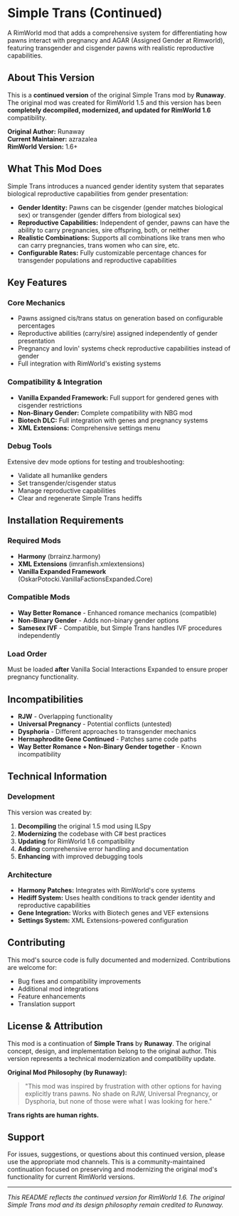 # Simple Trans (Continued)

A RimWorld mod that adds a comprehensive system for differentiating how pawns interact with pregnancy and AGAR (Assigned Gender at Rimworld), featuring transgender and cisgender pawns with realistic reproductive capabilities.

## About This Version

This is a **continued version** of the original Simple Trans mod by **Runaway**. The original mod was created for RimWorld 1.5 and this version has been **completely decompiled, modernized, and updated for RimWorld 1.6** compatibility.

**Original Author:** Runaway  
**Current Maintainer:** azrazalea  
**RimWorld Version:** 1.6+  

## What This Mod Does

Simple Trans introduces a nuanced gender identity system that separates biological reproductive capabilities from gender presentation:

- **Gender Identity:** Pawns can be cisgender (gender matches biological sex) or transgender (gender differs from biological sex)
- **Reproductive Capabilities:** Independent of gender, pawns can have the ability to carry pregnancies, sire offspring, both, or neither
- **Realistic Combinations:** Supports all combinations like trans men who can carry pregnancies, trans women who can sire, etc.
- **Configurable Rates:** Fully customizable percentage chances for transgender populations and reproductive capabilities

## Key Features

### Core Mechanics
- Pawns assigned cis/trans status on generation based on configurable percentages
- Reproductive abilities (carry/sire) assigned independently of gender presentation
- Pregnancy and lovin' systems check reproductive capabilities instead of gender
- Full integration with RimWorld's existing systems

### Compatibility & Integration
- **Vanilla Expanded Framework:** Full support for gendered genes with cisgender restrictions
- **Non-Binary Gender:** Complete compatibility with NBG mod
- **Biotech DLC:** Full integration with genes and pregnancy systems
- **XML Extensions:** Comprehensive settings menu

### Debug Tools
Extensive dev mode options for testing and troubleshooting:
- Validate all humanlike genders
- Set transgender/cisgender status
- Manage reproductive capabilities
- Clear and regenerate Simple Trans hediffs

## Installation Requirements

### Required Mods
- **Harmony** (brrainz.harmony)
- **XML Extensions** (imranfish.xmlextensions) 
- **Vanilla Expanded Framework** (OskarPotocki.VanillaFactionsExpanded.Core)

### Compatible Mods
- **Way Better Romance** - Enhanced romance mechanics (compatible)
- **Non-Binary Gender** - Adds non-binary gender options
- **Samesex IVF** - Compatible, but Simple Trans handles IVF procedures independently

### Load Order
Must be loaded **after** Vanilla Social Interactions Expanded to ensure proper pregnancy functionality.

## Incompatibilities

- **RJW** - Overlapping functionality
- **Universal Pregnancy** - Potential conflicts (untested)
- **Dysphoria** - Different approaches to transgender mechanics
- **Hermaphrodite Gene Continued** - Patches same code paths
- **Way Better Romance + Non-Binary Gender together** - Known incompatibility

## Technical Information

### Development
This version was created by:
1. **Decompiling** the original 1.5 mod using ILSpy
2. **Modernizing** the codebase with C# best practices
3. **Updating** for RimWorld 1.6 compatibility
4. **Adding** comprehensive error handling and documentation
5. **Enhancing** with improved debugging tools

### Architecture
- **Harmony Patches:** Integrates with RimWorld's core systems
- **Hediff System:** Uses health conditions to track gender identity and reproductive capabilities
- **Gene Integration:** Works with Biotech genes and VEF extensions
- **Settings System:** XML Extensions-powered configuration

## Contributing

This mod's source code is fully documented and modernized. Contributions are welcome for:
- Bug fixes and compatibility improvements
- Additional mod integrations
- Feature enhancements
- Translation support

## License & Attribution

This mod is a continuation of **Simple Trans** by **Runaway**. The original concept, design, and implementation belong to the original author. This version represents a technical modernization and compatibility update.

**Original Mod Philosophy (by Runaway):**
> "This mod was inspired by frustration with other options for having explicitly trans pawns. No shade on RJW, Universal Pregnancy, or Dysphoria, but none of those were what I was looking for here."

**Trans rights are human rights.**

## Support

For issues, suggestions, or questions about this continued version, please use the appropriate mod channels. This is a community-maintained continuation focused on preserving and modernizing the original mod's functionality for current RimWorld versions.

---

*This README reflects the continued version for RimWorld 1.6. The original Simple Trans mod and its design philosophy remain credited to Runaway.*